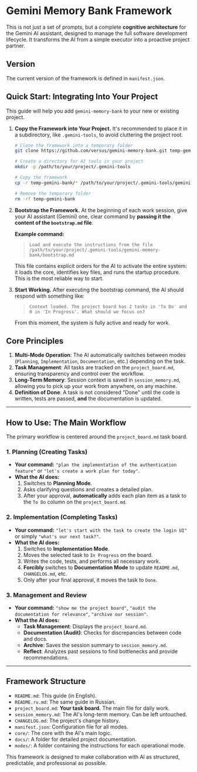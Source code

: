 # Gemini Memory Bank Framework

This is not just a set of prompts, but a complete **cognitive architecture** for the Gemini AI assistant, designed to manage the full software development lifecycle. It transforms the AI from a simple executor into a proactive project partner.

## Version

The current version of the framework is defined in `manifest.json`.

## Quick Start: Integrating Into Your Project

This guide will help you add `gemini-memory-bank` to your new or existing project.

1.  **Copy the Framework into Your Project.**
    It's recommended to place it in a subdirectory, like `.gemini-tools`, to avoid cluttering the project root.

    ```bash
    # Clone the framework into a temporary folder
    git clone https://github.com/versus/gemini-memory-bank.git temp-gemini-bank

    # Create a directory for AI tools in your project
    mkdir -p /path/to/your/project/.gemini-tools

    # Copy the framework
    cp -r temp-gemini-bank/* /path/to/your/project/.gemini-tools/gemini-memory-bank

    # Remove the temporary folder
    rm -rf temp-gemini-bank
    ```

2.  **Bootstrap the Framework.**
    At the beginning of each work session, give your AI assistant (Gemini) one, clear command by **passing it the content of the `bootstrap.md` file**.

    **Example command:**
    > `Load and execute the instructions from the file /path/to/your/project/.gemini-tools/gemini-memory-bank/bootstrap.md`

    This file contains explicit orders for the AI to activate the entire system: it loads the core, identifies key files, and runs the startup procedure. This is the most reliable way to start.

3.  **Start Working.**
    After executing the bootstrap command, the AI should respond with something like:
    > `Context loaded. The project board has 2 tasks in 'To Do' and 0 in 'In Progress'. What should we focus on?`

    From this moment, the system is fully active and ready for work.

## Core Principles

1.  **Multi-Mode Operation**: The AI automatically switches between modes (`Planning`, `Implementation`, `Documentation`, etc.) depending on the task.
2.  **Task Management**: All tasks are tracked on the `project_board.md`, ensuring transparency and control over the workflow.
3.  **Long-Term Memory**: Session context is saved in `session_memory.md`, allowing you to pick up your work from anywhere, on any machine.
4.  **Definition of Done**: A task is not considered "Done" until the code is written, tests are passed, **and** the documentation is updated.

---

## How to Use: The Main Workflow

The primary workflow is centered around the `project_board.md` task board.

### 1. Planning (Creating Tasks)

*   **Your command:** `"plan the implementation of the authentication feature"` or `"let's create a work plan for today"`.
*   **What the AI does:**
    1.  Switches to **Planning Mode**.
    2.  Asks clarifying questions and creates a detailed plan.
    3.  After your approval, **automatically** adds each plan item as a task to the `To Do` column on the `project_board.md`.

### 2. Implementation (Completing Tasks)

*   **Your command:** `"let's start with the task to create the login UI"` or simply `"what's our next task?"`.
*   **What the AI does:**
    1.  Switches to **Implementation Mode**.
    2.  Moves the selected task to `In Progress` on the board.
    3.  Writes the code, tests, and performs all necessary work.
    4.  **Forcibly** switches to **Documentation Mode** to update `README.md`, `CHANGELOG.md`, etc.
    5.  Only after your final approval, it moves the task to `Done`.

### 3. Management and Review

*   **Your command:** `"show me the project board"`, `"audit the documentation for relevance"`, `"archive our session"`.
*   **What the AI does:**
    *   **Task Management**: Displays the `project_board.md`.
    *   **Documentation (Audit)**: Checks for discrepancies between code and docs.
    *   **Archive**: Saves the session summary to `session_memory.md`.
    *   **Reflect**: Analyzes past sessions to find bottlenecks and provide recommendations.

---

## Framework Structure

*   `README.md`: This guide (in English).
*   `README.ru.md`: The same guide in Russian.
*   `project_board.md`: **Your task board.** The main file for daily work.
*   `session_memory.md`: The AI's long-term memory. Can be left untouched.
*   `CHANGELOG.md`: The project's change history.
*   `manifest.json`: Configuration file for all modes.
*   `core/`: The core with the AI's main logic.
*   `docs/`: A folder for detailed project documentation.
*   `modes/`: A folder containing the instructions for each operational mode.

This framework is designed to make collaboration with AI as structured, predictable, and professional as possible.